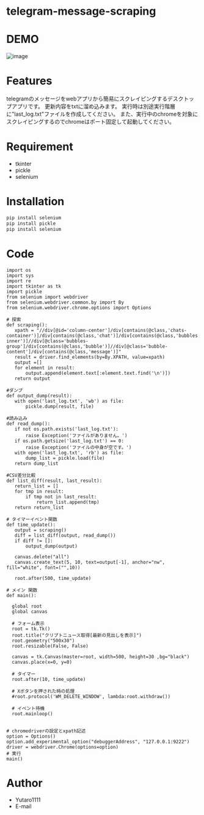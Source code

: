 # telegram-message-scraping
# DEMO

![image](https://github.com/Yutaro1111/telegram-message-scraping/assets/136210051/71935b70-6388-4d1a-b9ad-3f3abacca3e4)

# Features
 
telegramのメッセージをwebアプリから簡易にスクレイピングするデスクトップアプリです。
更新内容をtxtに溜め込みます。
実行時は別途実行階層に"last_log.txt"ファイルを作成してください。
また、実行中のchromeを対象にスクレイピングするのでchromeはポート固定して起動してください。
 
# Requirement

* tkinter
* pickle
* selenium
 
# Installation

```bash
pip install selenium
pip install pickle
pip install selenium
```
 
# Code

 ```
import os
import sys
import re
import tkinter as tk
import pickle
from selenium import webdriver
from selenium.webdriver.common.by import By
from selenium.webdriver.chrome.options import Options

# 探索
def scraping():
    xpath = "//div[@id='column-center']/div[contains(@class,'chats-container')]/div[contains(@class,'chat')]/div[contains(@class,'bubbles')]/div[contains(@class,'scrollable')]/div[contains(@class,'bubbles-inner')]//div[@class='bubbles-group']/div[contains(@class,'bubble')]//div[@class='bubble-content']/div[contains(@class,'message')]"
    result = driver.find_elements(by=By.XPATH, value=xpath)
    output =[]
    for element in result:
        output.append(element.text[:element.text.find('\n')])
    return output

#ダンプ
def output_dump(result):
    with open('last_log.txt', 'wb') as file:
        pickle.dump(result, file)

#読み込み
def read_dump():
    if not os.path.exists('last_log.txt'):
        raise Exception('ファイルがありません。')
    if os.path.getsize('last_log.txt') == 0:
        raise Exception('ファイルの中身が空です。')
    with open('last_log.txt', 'rb') as file:
        dump_list = pickle.load(file)
    return dump_list

#CSV差分比較
def list_diff(result, last_result):
    return_list = []
    for tmp in result:
        if tmp not in last_result:
            return_list.append(tmp)
    return return_list

# タイマーイベント関数
def time_update():
    output = scraping()
    diff = list_diff(output, read_dump())
    if diff != []:
        output_dump(output)

    canvas.delete("all")
    canvas.create_text(5, 10, text=output[-1], anchor="nw", fill="white", font=("",10))

    root.after(500, time_update)

# メイン 関数
def main():

   global root
   global canvas
   
   # フォーム表示
   root = tk.Tk()
   root.title("クリプトニュース取得[最新の見出しを表示]")
   root.geometry("500x30")
   root.resizable(False, False)

   canvas = tk.Canvas(master=root, width=500, height=30 ,bg="black")
   canvas.place(x=0, y=0)

   # タイマー
   root.after(10, time_update)

   # Xボタンを押された時の処理
   #root.protocol('WM_DELETE_WINDOW', lambda:root.withdraw())

   # イベント待機
   root.mainloop()


# chromedriverの設定とxpath記述
option = Options()
option.add_experimental_option("debuggerAddress", "127.0.0.1:9222")
driver = webdriver.Chrome(options=option)
# 実行
main()
```
 
# Author

* Yutaro1111
* E-mail

